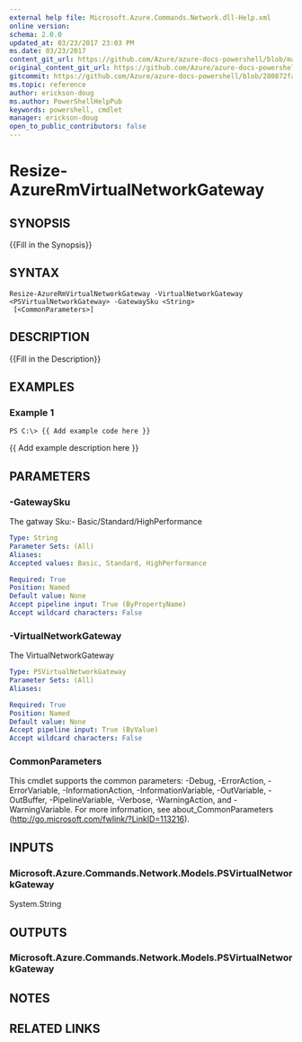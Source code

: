 ```yaml
---
external help file: Microsoft.Azure.Commands.Network.dll-Help.xml
online version:
schema: 2.0.0
updated_at: 03/23/2017 23:03 PM
ms.date: 03/23/2017
content_git_url: https://github.com/Azure/azure-docs-powershell/blob/master/azureps-cmdlets-docs/ResourceManager/AzureRM.Network/v1.0.4.3/Resize-AzureRmVirtualNetworkGateway.md
original_content_git_url: https://github.com/Azure/azure-docs-powershell/blob/master/azureps-cmdlets-docs/ResourceManager/AzureRM.Network/v1.0.4.3/Resize-AzureRmVirtualNetworkGateway.md
gitcommit: https://github.com/Azure/azure-docs-powershell/blob/280872fa529e03be2466fa2252957a2060a9dfe4
ms.topic: reference
author: erickson-doug
ms.author: PowerShellHelpPub
keywords: powershell, cmdlet
manager: erickson-doug
open_to_public_contributors: false
---
```


# Resize-AzureRmVirtualNetworkGateway

## SYNOPSIS
{{Fill in the Synopsis}}

## SYNTAX

```
Resize-AzureRmVirtualNetworkGateway -VirtualNetworkGateway <PSVirtualNetworkGateway> -GatewaySku <String>
 [<CommonParameters>]
```

## DESCRIPTION
{{Fill in the Description}}

## EXAMPLES

### Example 1
```
PS C:\> {{ Add example code here }}
```

{{ Add example description here }}

## PARAMETERS

### -GatewaySku
The gatway Sku:- Basic/Standard/HighPerformance

```yaml
Type: String
Parameter Sets: (All)
Aliases: 
Accepted values: Basic, Standard, HighPerformance

Required: True
Position: Named
Default value: None
Accept pipeline input: True (ByPropertyName)
Accept wildcard characters: False
```

### -VirtualNetworkGateway
The VirtualNetworkGateway

```yaml
Type: PSVirtualNetworkGateway
Parameter Sets: (All)
Aliases: 

Required: True
Position: Named
Default value: None
Accept pipeline input: True (ByValue)
Accept wildcard characters: False
```

### CommonParameters
This cmdlet supports the common parameters: -Debug, -ErrorAction, -ErrorVariable, -InformationAction, -InformationVariable, -OutVariable, -OutBuffer, -PipelineVariable, -Verbose, -WarningAction, and -WarningVariable. For more information, see about_CommonParameters (http://go.microsoft.com/fwlink/?LinkID=113216).

## INPUTS

### Microsoft.Azure.Commands.Network.Models.PSVirtualNetworkGateway
System.String

## OUTPUTS

### Microsoft.Azure.Commands.Network.Models.PSVirtualNetworkGateway

## NOTES

## RELATED LINKS

